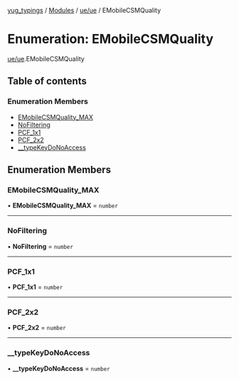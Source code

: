 [yug_typings](../README.md) / [Modules](../modules.md) / [ue/ue](../modules/ue_ue.md) / EMobileCSMQuality

# Enumeration: EMobileCSMQuality

[ue/ue](../modules/ue_ue.md).EMobileCSMQuality

## Table of contents

### Enumeration Members

- [EMobileCSMQuality\_MAX](ue_ue.EMobileCSMQuality.md#emobilecsmquality_max)
- [NoFiltering](ue_ue.EMobileCSMQuality.md#nofiltering)
- [PCF\_1x1](ue_ue.EMobileCSMQuality.md#pcf_1x1)
- [PCF\_2x2](ue_ue.EMobileCSMQuality.md#pcf_2x2)
- [\_\_typeKeyDoNoAccess](ue_ue.EMobileCSMQuality.md#__typekeydonoaccess)

## Enumeration Members

### EMobileCSMQuality\_MAX

• **EMobileCSMQuality\_MAX** = `number`

___

### NoFiltering

• **NoFiltering** = `number`

___

### PCF\_1x1

• **PCF\_1x1** = `number`

___

### PCF\_2x2

• **PCF\_2x2** = `number`

___

### \_\_typeKeyDoNoAccess

• **\_\_typeKeyDoNoAccess** = `number`
